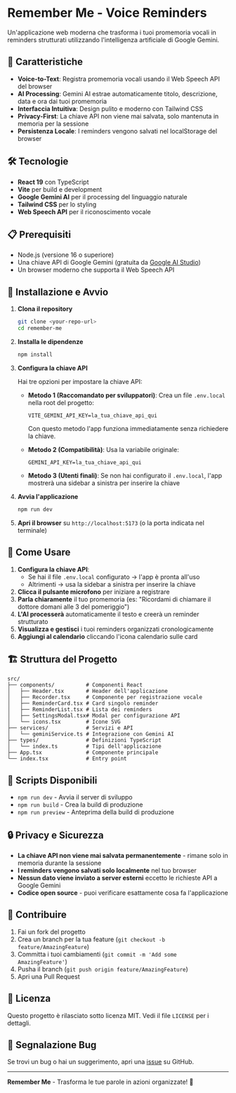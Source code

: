 # Remember Me - Voice Reminders

Un'applicazione web moderna che trasforma i tuoi promemoria vocali in reminders strutturati utilizzando l'intelligenza artificiale di Google Gemini.

## 🚀 Caratteristiche

- **Voice-to-Text**: Registra promemoria vocali usando il Web Speech API del browser
- **AI Processing**: Gemini AI estrae automaticamente titolo, descrizione, data e ora dai tuoi promemoria
- **Interfaccia Intuitiva**: Design pulito e moderno con Tailwind CSS
- **Privacy-First**: La chiave API non viene mai salvata, solo mantenuta in memoria per la sessione
- **Persistenza Locale**: I reminders vengono salvati nel localStorage del browser

## 🛠️ Tecnologie

- **React 19** con TypeScript
- **Vite** per build e development
- **Google Gemini AI** per il processing del linguaggio naturale
- **Tailwind CSS** per lo styling
- **Web Speech API** per il riconoscimento vocale

## 📋 Prerequisiti

- Node.js (versione 16 o superiore)
- Una chiave API di Google Gemini (gratuita da [Google AI Studio](https://aistudio.google.com/app/apikey))
- Un browser moderno che supporta il Web Speech API

## 🚀 Installazione e Avvio

1. **Clona il repository**
   ```bash
   git clone <your-repo-url>
   cd remember-me
   ```

2. **Installa le dipendenze**
   ```bash
   npm install
   ```

3. **Configura la chiave API**
   
   Hai tre opzioni per impostare la chiave API:
   
   - **Metodo 1 (Raccomandato per sviluppatori)**: Crea un file `.env.local` nella root del progetto:
     ```
     VITE_GEMINI_API_KEY=la_tua_chiave_api_qui
     ```
     Con questo metodo l'app funziona immediatamente senza richiedere la chiave.
   
   - **Metodo 2 (Compatibilità)**: Usa la variabile originale:
     ```
     GEMINI_API_KEY=la_tua_chiave_api_qui
     ```
   
   - **Metodo 3 (Utenti finali)**: Se non hai configurato il `.env.local`, l'app mostrerà una sidebar a sinistra per inserire la chiave

4. **Avvia l'applicazione**
   ```bash
   npm run dev
   ```

5. **Apri il browser** su `http://localhost:5173` (o la porta indicata nel terminale)

## 📖 Come Usare

1. **Configura la chiave API**: 
   - Se hai il file `.env.local` configurato → l'app è pronta all'uso
   - Altrimenti → usa la sidebar a sinistra per inserire la chiave
2. **Clicca il pulsante microfono** per iniziare a registrare
3. **Parla chiaramente** il tuo promemoria (es: "Ricordami di chiamare il dottore domani alle 3 del pomeriggio")
4. **L'AI processerà** automaticamente il testo e creerà un reminder strutturato
5. **Visualizza e gestisci** i tuoi reminders organizzati cronologicamente
6. **Aggiungi al calendario** cliccando l'icona calendario sulle card

## 🏗️ Struttura del Progetto

```
src/
├── components/          # Componenti React
│   ├── Header.tsx       # Header dell'applicazione
│   ├── Recorder.tsx     # Componente per registrazione vocale
│   ├── ReminderCard.tsx # Card singolo reminder
│   ├── ReminderList.tsx # Lista dei reminders
│   ├── SettingsModal.tsx# Modal per configurazione API
│   └── icons.tsx        # Icone SVG
├── services/            # Servizi e API
│   └── geminiService.ts # Integrazione con Gemini AI
├── types/               # Definizioni TypeScript
│   └── index.ts         # Tipi dell'applicazione
├── App.tsx              # Componente principale
└── index.tsx            # Entry point
```

## 🔧 Scripts Disponibili

- `npm run dev` - Avvia il server di sviluppo
- `npm run build` - Crea la build di produzione
- `npm run preview` - Anteprima della build di produzione

## 🔒 Privacy e Sicurezza

- **La chiave API non viene mai salvata permanentemente** - rimane solo in memoria durante la sessione
- **I reminders vengono salvati solo localmente** nel tuo browser
- **Nessun dato viene inviato a server esterni** eccetto le richieste API a Google Gemini
- **Codice open source** - puoi verificare esattamente cosa fa l'applicazione

## 🤝 Contribuire

1. Fai un fork del progetto
2. Crea un branch per la tua feature (`git checkout -b feature/AmazingFeature`)
3. Committa i tuoi cambiamenti (`git commit -m 'Add some AmazingFeature'`)
4. Pusha il branch (`git push origin feature/AmazingFeature`)
5. Apri una Pull Request

## 📄 Licenza

Questo progetto è rilasciato sotto licenza MIT. Vedi il file `LICENSE` per i dettagli.

## 🐛 Segnalazione Bug

Se trovi un bug o hai un suggerimento, apri una [issue](https://github.com/your-username/remember-me/issues) su GitHub.

---

**Remember Me** - Trasforma le tue parole in azioni organizzate! 🎯